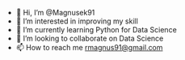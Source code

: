 - 👋 Hi, I’m @Magnusek91
- 👀 I’m interested in improving my skill
- 🌱 I’m currently learning Python for Data Science
- 💞️ I’m looking to collaborate on Data Science
- 📫 How to reach me rmagnus91@gmail.com

<!---
Magnusek91/Magnusek91 is a ✨ special ✨ repository because its `README.md` (this file) appears on your GitHub profile.
You can click the Preview link to take a look at your changes.
--->
